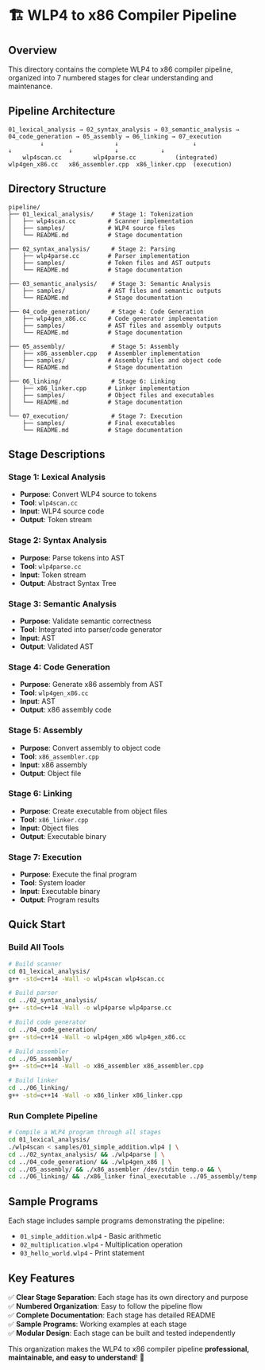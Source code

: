 # 🏗️ WLP4 to x86 Compiler Pipeline

## Overview
This directory contains the complete WLP4 to x86 compiler pipeline, organized into 7 numbered stages for clear understanding and maintenance.

## Pipeline Architecture

```
01_lexical_analysis → 02_syntax_analysis → 03_semantic_analysis → 04_code_generation → 05_assembly → 06_linking → 07_execution
         ↓                    ↓                     ↓                      ↓                ↓            ↓            ↓
    wlp4scan.cc         wlp4parse.cc           (integrated)         wlp4gen_x86.cc   x86_assembler.cpp  x86_linker.cpp  (execution)
```

## Directory Structure

```
pipeline/
├── 01_lexical_analysis/     # Stage 1: Tokenization
│   ├── wlp4scan.cc         # Scanner implementation
│   ├── samples/            # WLP4 source files
│   └── README.md           # Stage documentation
│
├── 02_syntax_analysis/      # Stage 2: Parsing
│   ├── wlp4parse.cc        # Parser implementation
│   ├── samples/            # Token files and AST outputs
│   └── README.md           # Stage documentation
│
├── 03_semantic_analysis/    # Stage 3: Semantic Analysis
│   ├── samples/            # AST files and semantic outputs
│   └── README.md           # Stage documentation
│
├── 04_code_generation/      # Stage 4: Code Generation
│   ├── wlp4gen_x86.cc      # Code generator implementation
│   ├── samples/            # AST files and assembly outputs
│   └── README.md           # Stage documentation
│
├── 05_assembly/             # Stage 5: Assembly
│   ├── x86_assembler.cpp   # Assembler implementation
│   ├── samples/            # Assembly files and object code
│   └── README.md           # Stage documentation
│
├── 06_linking/              # Stage 6: Linking
│   ├── x86_linker.cpp      # Linker implementation
│   ├── samples/            # Object files and executables
│   └── README.md           # Stage documentation
│
└── 07_execution/            # Stage 7: Execution
    ├── samples/            # Final executables
    └── README.md           # Stage documentation
```

## Stage Descriptions

### Stage 1: Lexical Analysis
- **Purpose**: Convert WLP4 source to tokens
- **Tool**: `wlp4scan.cc`
- **Input**: WLP4 source code
- **Output**: Token stream

### Stage 2: Syntax Analysis
- **Purpose**: Parse tokens into AST
- **Tool**: `wlp4parse.cc`
- **Input**: Token stream
- **Output**: Abstract Syntax Tree

### Stage 3: Semantic Analysis
- **Purpose**: Validate semantic correctness
- **Tool**: Integrated into parser/code generator
- **Input**: AST
- **Output**: Validated AST

### Stage 4: Code Generation
- **Purpose**: Generate x86 assembly from AST
- **Tool**: `wlp4gen_x86.cc`
- **Input**: AST
- **Output**: x86 assembly code

### Stage 5: Assembly
- **Purpose**: Convert assembly to object code
- **Tool**: `x86_assembler.cpp`
- **Input**: x86 assembly
- **Output**: Object file

### Stage 6: Linking
- **Purpose**: Create executable from object files
- **Tool**: `x86_linker.cpp`
- **Input**: Object files
- **Output**: Executable binary

### Stage 7: Execution
- **Purpose**: Execute the final program
- **Tool**: System loader
- **Input**: Executable binary
- **Output**: Program results

## Quick Start

### Build All Tools
```bash
# Build scanner
cd 01_lexical_analysis/
g++ -std=c++14 -Wall -o wlp4scan wlp4scan.cc

# Build parser
cd ../02_syntax_analysis/
g++ -std=c++14 -Wall -o wlp4parse wlp4parse.cc

# Build code generator
cd ../04_code_generation/
g++ -std=c++14 -Wall -o wlp4gen_x86 wlp4gen_x86.cc

# Build assembler
cd ../05_assembly/
g++ -std=c++14 -Wall -o x86_assembler x86_assembler.cpp

# Build linker
cd ../06_linking/
g++ -std=c++14 -Wall -o x86_linker x86_linker.cpp
```

### Run Complete Pipeline
```bash
# Compile a WLP4 program through all stages
cd 01_lexical_analysis/
./wlp4scan < samples/01_simple_addition.wlp4 | \
cd ../02_syntax_analysis/ && ./wlp4parse | \
cd ../04_code_generation/ && ./wlp4gen_x86 | \
cd ../05_assembly/ && ./x86_assembler /dev/stdin temp.o && \
cd ../06_linking/ && ./x86_linker final_executable ../05_assembly/temp.o
```

## Sample Programs

Each stage includes sample programs demonstrating the pipeline:
- `01_simple_addition.wlp4` - Basic arithmetic
- `02_multiplication.wlp4` - Multiplication operation
- `03_hello_world.wlp4` - Print statement

## Key Features

✅ **Clear Stage Separation**: Each stage has its own directory and purpose  
✅ **Numbered Organization**: Easy to follow the pipeline flow  
✅ **Complete Documentation**: Each stage has detailed README  
✅ **Sample Programs**: Working examples at each stage  
✅ **Modular Design**: Each stage can be built and tested independently  

This organization makes the WLP4 to x86 compiler pipeline **professional, maintainable, and easy to understand**! 🚀
